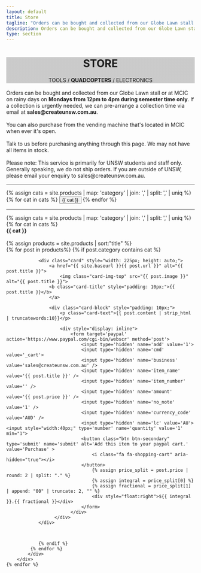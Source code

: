 ```yaml
---
layout: default
title: Store
tagline: "Orders can be bought and collected from our Globe Lawn stall on Mondays from 12pm to 4pm during semester time only."
description: Orders can be bought and collected from our Globe Lawn stall on Mondays from 12pm to 4pm during semester time only.
type: section
---
```


<style type="text/css">
.store-cover {
	background-image: linear-gradient( rgba(0, 0, 0, 0.2), rgba(0, 0, 0, 0.2) ), url(https://scontent.fsyd4-1.fna.fbcdn.net/v/t31.0-8/13329602_590946491080810_7311982646520677562_o.jpg?oh=c083c95064d7472d7778c899f21ae477&oe=5932897F);
}
</style>

<div class="jumbotron general-cover store-cover" >
  <div class="wrapper">
    <center>
      <h1><b>STORE</b></h1>
      <span>TOOLS / <b>QUADCOPTERS</b> / ELECTRONICS</span>
    </center>
  </div>
</div>

<div class="wrapper">


<div class="str-sub">
<br>Orders can be bought and collected from our Globe Lawn stall or at MCIC on rainy days on <b>Mondays from 12pm to 4pm during semester time only</b>. If a collection is urgently needed, we can pre-arrange a collection time via email at <b>sales@createunsw.com.au</b>.
<br><br>You can also purchase from the vending machine that's located in MCIC when ever it's open.
<br><br>Talk to us before purchasing anything through this page. We may not have all items in stock.
<br><br>Please note: This service is primarily for UNSW students and staff only. Generally speaking, we do not ship orders. If you are outside of UNSW, please email your enquiry to sales@createunsw.com.au.
</div>


<div style="display: inline"><hr>
	{% assign cats =  site.products | map: 'category' | join: ','  | split: ',' | uniq %}
	{% for cat in cats %}
	<button class="btn btn-standard store-btn" onclick="location.href='#{{ cat }}'"><a>{{ cat }}</a></button>
	{% endfor %}<hr>
</div>

<div style="margin: 0 auto;">
	{% assign cats =  site.products | map: 'category' | join: ','  | split: ',' | uniq %}
    {% for cat in cats %}
	    <div class="postBody">
			<div class="manual-post">
				<div class="manual manual-title" id="{{ cat }}">
			 		<strong>{{ cat }}</strong>
				</div>
			</div><br>
			{% assign products = site.products | sort:"title" %}
	    	<div class="product-pod">
		    {% for post in products%}
		    	{% if post.category contains cat %}

				<div class="card" style="width: 225px; height: auto;">
			    	<a href="{{ site.baseurl }}{{ post.url }}" alt="{{ post.title }}">
					 	<img class="card-img-top" src="{{ post.image }}" alt="{{ post.title }}">
			    	<b class="card-title" style="padding: 10px;">{{ post.title }}</b>
					</a>

				  	<div class="card-block" style="padding: 10px;">
					    <p class="card-text">{{ post.content | strip_html | truncatewords:10}}</p>

						<div style="display: inline">
							<form target='paypal' action='https://www.paypal.com/cgi-bin/webscr' method='post'>
								<input type='hidden' name='add' value='1'>
								<input type='hidden' name='cmd' value='_cart'>
								<input type='hidden' name='business' value='sales@createunsw.com.au' />
								<input type='hidden' name='item_name' value='{{ post.title }}' />
								<input type='hidden' name='item_number' value='' />
								<input type='hidden' name='amount' value='{{ post.price }}' />
								<input type='hidden' name='no_note' value='1' />
								<input type='hidden' name='currency_code' value='AUD' />
								<input type='hidden' name='lc' value='AU'><input style="width:40px;" type='number' name='quantity' value='1' min="1">
								<button class="btn btn-secondary" type='submit' name='submit' alt='Add this item to your paypal cart.' value='Purchase' >
									<i class="fa fa-shopping-cart" aria-hidden="true"></i>
								</button>
									{% assign price_split = post.price | round: 2 | split: "." %}
									{% assign integral = price_split[0] %}
									{% assign fractional = price_split[1] | append: "00" | truncate: 2, "" %}
								    <div style="float:right">${{ integral }}.{{ fractional }}</div>
								</form>
							</div>
					  </div>
				</div>



	    		{% endif %}
   			 {% endfor %}
			</div>
		</div>
	{% endfor %}
</div>

</div>